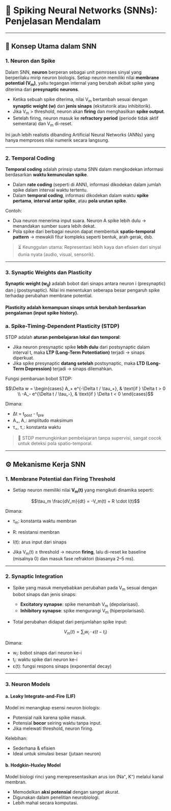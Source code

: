 # 🧠 **Spiking Neural Networks (SNNs): Penjelasan Mendalam**

---

## 🔑 Konsep Utama dalam SNN

### 1. **Neuron** dan **Spike**

Dalam SNN, **neuron** berperan sebagai unit pemroses sinyal yang berperilaku mirip neuron biologis. Setiap neuron memiliki nilai **membrane potential (V<sub>m</sub>)**, yaitu tegangan internal yang berubah akibat spike yang diterima dari **presynaptic neurons**.

* Ketika sebuah spike diterima, nilai V<sub>m</sub> bertambah sesuai dengan **synaptic weight (w)** dan **jenis sinaps** (eksitatorik atau inhibitorik).
* Jika V<sub>m</sub> > threshold, neuron akan **firing** dan menghasilkan **spike output**.
* Setelah firing, neuron masuk ke **refractory period** (periode tidak aktif sementara) dan V<sub>m</sub> di-reset.

Ini jauh lebih realistis dibanding Artificial Neural Networks (ANNs) yang hanya memproses nilai numerik secara langsung.

---

### 2. **Temporal Coding**

**Temporal coding** adalah prinsip utama SNN dalam mengkodekan informasi berdasarkan **waktu kemunculan spike**.

* Dalam **rate coding** (seperti di ANN), informasi dikodekan dalam jumlah spike dalam interval waktu tertentu.
* Dalam **temporal coding**, informasi dikodekan dalam waktu **spike pertama**, **interval antar spike**, atau **pola urutan spike**.

Contoh:

* Dua neuron menerima input suara. Neuron A spike lebih dulu → menandakan sumber suara lebih dekat.
* Pola spike dari berbagai neuron dapat membentuk **spatio-temporal pattern** → mewakili fitur kompleks seperti bentuk, arah gerak, dsb.

> ⏳ Keunggulan utama: Representasi lebih kaya dan efisien dari sinyal dunia nyata (audio, visual, sensorik).

---

### 3. **Synaptic Weights** dan **Plasticity**

**Synaptic weight (w<sub>ij</sub>)** adalah bobot dari sinaps antara neuron i (presynaptic) dan j (postsynaptic). Nilai ini menentukan seberapa besar pengaruh spike terhadap perubahan membrane potential.

#### **Plasticity** adalah kemampuan sinaps untuk berubah berdasarkan pengalaman (input spike history).

### a. **Spike-Timing-Dependent Plasticity (STDP)**

STDP adalah **aturan pembelajaran lokal dan temporal**:

* Jika neuron presynaptic spike **lebih dulu** dari postsynaptic dalam interval t, maka **LTP (Long-Term Potentiation)** terjadi → sinaps diperkuat.
* Jika spike presynaptic **datang setelah** postsynaptic, maka **LTD (Long-Term Depression)** terjadi → sinaps dilemahkan.

Fungsi pembaruan bobot STDP:

```math
\Delta w = 
\begin{cases}
A_+ e^{-\Delta t / \tau_+}, & \text{if } \Delta t > 0 \\
-A_- e^{\Delta t / \tau_-}, & \text{if } \Delta t < 0
\end{cases}
```

Dimana:

* Δt = t<sub>post</sub> - t<sub>pre</sub>
* A<sub>+</sub>, A<sub>-</sub>: amplitudo maksimum
* τ<sub>+</sub>, τ<sub>-</sub>: konstanta waktu

> 🔁 STDP memungkinkan pembelajaran tanpa supervisi, sangat cocok untuk deteksi pola spatio-temporal.

---

## ⚙️ Mekanisme Kerja SNN

### 1. **Membrane Potential** dan **Firing Threshold**

* Setiap neuron memiliki nilai **V<sub>m</sub>(t)** yang mengikuti dinamika seperti:

```math
\tau_m \frac{dV_m}{dt} = -V_m(t) + R \cdot I(t)
```

Dimana:

* τ<sub>m</sub>: konstanta waktu membran

* R: resistansi membran

* I(t): arus input dari sinaps

* Jika V<sub>m</sub>(t) ≥ threshold → neuron **firing**, lalu di-reset ke baseline (misalnya 0) dan masuk fase refraktori (biasanya 2–5 ms).

---

### 2. **Synaptic Integration**

* Spike yang masuk menyebabkan perubahan pada V<sub>m</sub> sesuai dengan bobot sinaps dan jenis sinaps:

  * **Excitatory synapse**: spike menambah V<sub>m</sub> (depolarisasi).
  * **Inhibitory synapse**: spike mengurangi V<sub>m</sub> (hiperpolarisasi).

* Total perubahan didapat dari penjumlahan spike input:

```math
V_m(t) = \sum_{i} w_i \cdot \epsilon(t - t_i)
```

Dimana:

* w<sub>i</sub>: bobot sinaps dari neuron ke-i
* t<sub>i</sub>: waktu spike dari neuron ke-i
* ε(t): fungsi respons sinaps (exponential decay)

---

### 3. **Neuron Models**

#### a. **Leaky Integrate-and-Fire (LIF)**

Model ini menangkap esensi neuron biologis:

* Potensial naik karena spike masuk.
* Potensial **bocor** seiring waktu tanpa input.
* Jika melewati threshold, neuron firing.

Kelebihan:

* Sederhana & efisien
* Ideal untuk simulasi besar (jutaan neuron)

#### b. **Hodgkin-Huxley Model**

Model biologi rinci yang merepresentasikan arus ion (Na⁺, K⁺) melalui kanal membran.

* Memodelkan **aksi potensial** dengan sangat akurat.
* Digunakan dalam penelitian neurobiologi.
* Lebih mahal secara komputasi.
